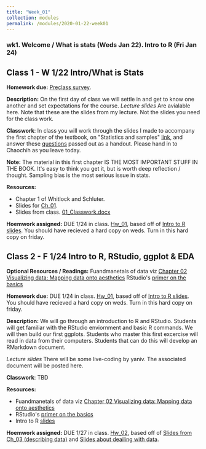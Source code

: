 ```yaml
---
title: "Week_01"
collection: modules
permalink: /modules/2020-01-22-week01
---
```


### wk1. Welcome / What is stats (Weds Jan 22). Intro to R (Fri Jan 24)

## Class 1 - W 1/22 Intro/What is Stats
**Homework due:** [Preclass survey](https://docs.google.com/forms/d/1b3ImrqCq41fqGlJkupdfaFnZQxu502GkTZ7YbqPixtc/).   

**Description:** On the first day of class we will settle in and get to know one another and set expectations for the course. 
*Lecture slides* Are avialable here. Note that these are the slides from my lecture. Not the slides you need for the class work.  

**Classwork**: In class you will work through the slides I made to accompany the first chapter of the textbook, on "Statistics and samples" [link](https://drive.google.com/uc?export=download&id=10LoIiCXo_mQWX3FN8DprTFlH_yQJSaBb), and answer these [questions](https://drive.google.com/uc?export=download&id=0Bze1RelLJCQRMDlaNGZHcnZyR3FDTVlETGx6dlRXdDN2TDNz) passed out as a handout. Please hand in to Chaochih as you leave today. 

**Note:** The material in this first chapter IS THE MOST IMPORTANT STUFF IN THE BOOK. It's easy to think you get it, but is worth deep reflection / thought. Sampling bias is the most serious issue in stats.

**Resources:**  
- Chapter 1 of Whitlock and Schluter.  
- Slides for [Ch_01](https://drive.google.com/uc?export=download&id=10LoIiCXo_mQWX3FN8DprTFlH_yQJSaBb).  
- Slides from class. [01_Classwork.docx](https://drive.google.com/uc?export=download&id=0Bze1RelLJCQRMDlaNGZHcnZyR3FDTVlETGx6dlRXdDN2TDNz)

**Hoemwork assigned:**  DUE 1/24 in class. [Hw_01](https://drive.google.com/uc?export=download&id=0Bze1RelLJCQRbjREWmlaTDFYMEl5UWFRSkdWbWx6cTVEQTIw), based off of [Intro to R slides](https://drive.google.com/uc?export=download&id=1JbvarMPfxrP_P7WwqFRQIQJI7VaNNw9O). You should have recieved a hard copy on weds. Turn in this hard copy on friday.


## Class 2 - F 1/24 Intro to R, RStudio, ggplot & EDA

**Optional Resources / Readings:** Fuandmanetals of data viz [Chapter 02 Visualizing data: Mapping data onto aesthetics](https://serialmentor.com/dataviz/aesthetic-mapping.html) RStudio's [primer on the basics](https://rstudio.cloud/learn/primers/1)

**Homework due:** DUE 1/24 in class. [Hw_01](https://drive.google.com/uc?export=download&id=0Bze1RelLJCQRbjREWmlaTDFYMEl5UWFRSkdWbWx6cTVEQTIw), based off of [Intro to R slides](https://drive.google.com/uc?export=download&id=1JbvarMPfxrP_P7WwqFRQIQJI7VaNNw9O). You should have recieved a hard copy on weds. Turn in this hard copy on friday. 

**Description:** We will go through an introduction to R and RStudio. Students will get familiar with the RStudio enviornment and basic R commands. We will then build our first ggplots. Students who master this first excercise will read in data from their computers. Students that can do this will develop an RMarkdown document.   

*Lecture slides* There will be some live-coding by yaniv. The associated document will be posted here.  

**Classwork**: TBD

**Resources:**  
- Fuandmanetals of data viz [Chapter 02 Visualizing data: Mapping data onto aesthetics](https://serialmentor.com/dataviz/aesthetic-mapping.html)   
- RStudio's [primer on the basics](https://rstudio.cloud/learn/primers/1)
- Intro to R [slides](https://drive.google.com/uc?export=download&id=1JbvarMPfxrP_P7WwqFRQIQJI7VaNNw9O) 

**Hoemwork assigned:**  DUE 1/27 in class. [Hw_02](https://drive.google.com/uc?export=download&id=0Bze1RelLJCQRbjREWmlaTDFYMEl5UWFRSkdWbWx6cTVEQTIw), based off of [Slides from Ch_03 (describing data)](https://drive.google.com/uc?export=download&id=1Jc2R21KqvKaZjbl3j-V0X89e-Iy-aK87)  and [Slides about deailing with data](https://drive.google.com/open?id=1PxsOljXIuhT_iAsUqpuajYPeZnmuUZZP).


